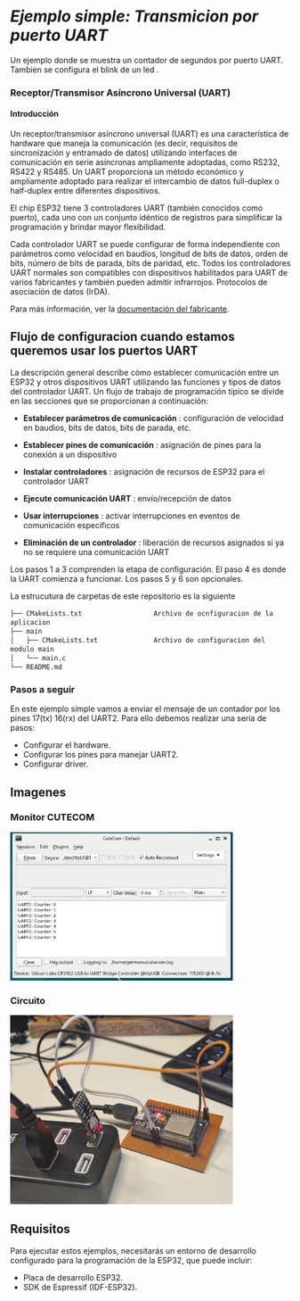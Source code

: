 # _Ejemplo simple: Transmicion por puerto UART_
Un ejemplo donde se muestra un contador de segundos por puerto UART. Tambien se configura el blink de un led .

### Receptor/Transmisor Asíncrono Universal (UART)

#### Introducción
Un receptor/transmisor asíncrono universal (UART) es una característica de hardware que maneja la comunicación (es decir, requisitos de sincronización y entramado de datos) utilizando interfaces de comunicación en serie asíncronas ampliamente adoptadas, como RS232, RS422 y RS485. Un UART proporciona un método económico y ampliamente adoptado para realizar el intercambio de datos full-duplex o half-duplex entre diferentes dispositivos.

El chip ESP32 tiene 3 controladores UART (también conocidos como puerto), cada uno con un conjunto idéntico de registros para simplificar la programación y brindar mayor flexibilidad.

Cada controlador UART se puede configurar de forma independiente con parámetros como velocidad en baudios, longitud de bits de datos, orden de bits, número de bits de parada, bits de paridad, etc. Todos los controladores UART normales son compatibles con dispositivos habilitados para UART de varios fabricantes y también pueden admitir infrarrojos. Protocolos de asociación de datos (IrDA).

Para más información, ver la [documentación del fabricante](https://docs.espressif.com/projects/esp-idf/en/stable/esp32/api-reference/peripherals/uart.html).





## Flujo de configuracion cuando estamos queremos usar los puertos UART
La descripción general describe cómo establecer comunicación entre un ESP32 y otros dispositivos UART utilizando las funciones y tipos de datos del controlador UART. Un flujo de trabajo de programación típico se divide en las secciones que se proporcionan a continuación:

- **Establecer parámetros de comunicación** : configuración de velocidad en baudios, bits de datos, bits de parada, etc.

- **Establecer pines de comunicación** : asignación de pines para la conexión a un dispositivo

- **Instalar controladores** : asignación de recursos de ESP32 para el controlador UART

- **Ejecute comunicación UART** : envío/recepción de datos

- **Usar interrupciones** : activar interrupciones en eventos de comunicación específicos

- **Eliminación de un controlador** : liberación de recursos asignados si ya no se requiere una comunicación UART

Los pasos 1 a 3 comprenden la etapa de configuración. El paso 4 es donde la UART comienza a funcionar. Los pasos 5 y 6 son opcionales.


La estrucutura de carpetas de este repositorio es la siguiente

```
├── CMakeLists.txt                  Archivo de ocnfiguracion de la aplicacion
├── main
│   ├── CMakeLists.txt              Archivo de configuracion del modulo main
│   └── main.c
└── README.md                  
```

### Pasos a seguir
En este ejemplo simple vamos a enviar el mensaje de un contador por los pines 17(tx) 16(rx) del UART2. Para ello debemos realizar una seria de pasos:
- Configurar el hardware.
- Configurar los pines para manejar UART2.
- Configurar driver.


## Imagenes

### Monitor CUTECOM
<img src="imgs/cutecom.png" width="400" />


### Circuito
<img src="imgs/circuito.png" width="400" />


## Requisitos

Para ejecutar estos ejemplos, necesitarás un entorno de desarrollo configurado para la programación de la ESP32, que puede incluir:

- Placa de desarrollo ESP32.
- SDK de Espressif (IDF-ESP32).
